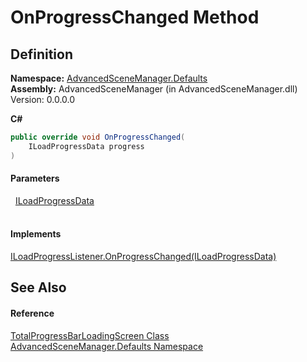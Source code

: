 # OnProgressChanged Method




## Definition
**Namespace:** <a href="N_AdvancedSceneManager_Defaults.md">AdvancedSceneManager.Defaults</a>  
**Assembly:** AdvancedSceneManager (in AdvancedSceneManager.dll) Version: 0.0.0.0

**C#**
``` C#
public override void OnProgressChanged(
	ILoadProgressData progress
)
```



#### Parameters
<dl><dt>  <a href="T_AdvancedSceneManager_Loading_ILoadProgressData.md">ILoadProgressData</a></dt><dd> </dd></dl>

#### Implements
<a href="M_AdvancedSceneManager_Loading_ILoadProgressListener_OnProgressChanged.md">ILoadProgressListener.OnProgressChanged(ILoadProgressData)</a>  


## See Also


#### Reference
<a href="T_AdvancedSceneManager_Defaults_TotalProgressBarLoadingScreen.md">TotalProgressBarLoadingScreen Class</a>  
<a href="N_AdvancedSceneManager_Defaults.md">AdvancedSceneManager.Defaults Namespace</a>  
